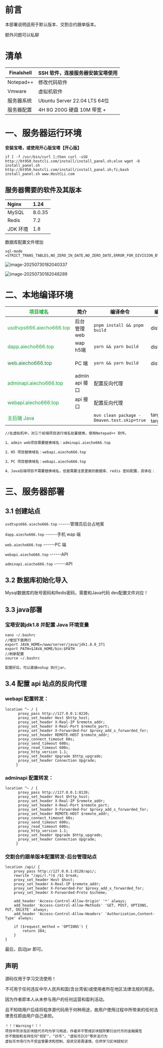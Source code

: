 # 前言

本部署说明适用于默认版本、交割合约跟单版本。

额外问题可以私聊





<h1 id="FYyU8">清单</h1>

| Finalshell | SSH 软件，连接服务器安装宝塔使用 |
| ---------- | -------------------------------- |
| Notepad++  | 修改代码软件                     |
| Vmware     | 虚拟机软件                       |
| 服务器系统 | Ubuntu Server 22.04 LTS 64位     |
| 服务器配置 | 4H 8G 200G 硬盘 10M 带宽 +       |




<h1 id="RJcEw">一、服务器运行环境</h1>



**安装宝塔，或使用开心版宝塔【开心版】**

```plsql
if [ -f /usr/bin/curl ];then curl -sSO http://bt950.hostcli.com/install/install_panel.sh;else wget -O install_panel.sh http://bt950.hostcli.com/install/install_panel.sh;fi;bash install_panel.sh www.HostCLi.com
```



<h2 id="la60Z">服务器需要的软件及其版本</h2>

| Nginx    | 1.24   |
| :------- | :----- |
| MySQL    | 8.0.35 |
| Redis    | 7.2    |
| JDK 环境 | 1.8    |


数据库配置文件增加

```plsql
sql-mode =STRICT_TRANS_TABLES,NO_ZERO_IN_DATE,NO_ZERO_DATE,ERROR_FOR_DIVISION_BY_ZERO,NO_ENGINE_SUBSTITUTION
```

![image-20250730182040337](images/image-20250730182040337.png)



![image-20250730182048289](images/image-20250730182048289.png)





<h1 id="WAE8m">二、本地编译环境</h1>



| <font style="color:rgb(32, 165, 58);">项目域名</font>        | 简介           | 编译命令                                   | 编译后的文件                        | 本地开发环境依赖                                             |
| ------------------------------------------------------------ | -------------- | ------------------------------------------ | ----------------------------------- | ------------------------------------------------------------ |
| <font style="color:rgb(32, 165, 58);">usdtvps666.aiecho666.top</font> | 后台管理 web   | `pnpm install && pnpm build`               | dist,开启 SSL                       | `nodejs 18.20.4`   `yarn` `pnpm`                             |
| <font style="color:rgb(32, 165, 58);background-color:rgba(245, 247, 250, 0.416);">dapp.aiecho666.top</font> | wap h5端       | `yarn && yarn build`                       | dist,开启 SSL                       | `nodejs 18.20.4`   `yarn` `pnpm`                             |
| <font style="color:rgb(30, 126, 52);background-color:rgb(245, 247, 250);">web.aiecho666.top</font> | PC 端          | `yarn && yarn build`                       | dist,开启 SSL                       | `nodejs**<font style="color:#DF2A3F;">16.20.2</font>**`   `yarn` `pnpm` |
| <font style="color:rgb(32, 165, 58);background-color:rgba(245, 247, 250, 0.773);">adminapi.aiecho666.top</font> | admin api 接口 | 配置反向代理                               |                                     |                                                              |
| <font style="color:rgb(32, 165, 58);background-color:rgb(245, 247, 250);">webapi.aiecho666.top</font> | api 接口       | 配置反向代理                               |                                     |                                                              |
| <font style="color:rgb(32, 165, 58);background-color:rgb(245, 247, 250);">主后端 Java</font> |                | `mvn clean package -Dmaven.test.skip=true` | target/api.jar<br/>target/admin.jar | jdk1.8 、maven                                               |


```plsql
//在虚拟机中，对三个前端项目进行域名批量替换，使用Notepad++ 软件。

1、admin web项目需要替换域名：adminapi.aiecho666.top

2、H5 项目替换域名：webapi.aiecho666.top

3、PC 项目替换域名：webapi.aiecho666.top

4、Java后端项目不需要替换域名，但是需要注意里面的数据库、redis 密码配置，具体在：
```



# 三、服务器部署



## 3.1 创建站点



 `usdtvps666.aiecho666.top` ------管理员后台占地案

 `dapp.aiecho666.top` ------手机 wap 端

 `web.aiecho666.top` ------PC 端

 `webapi.aiecho666.top` ------API

 `adminapi.aiecho666.top` ------API



## 3.2 数据库初始化导入

Mysql数据库的账号密码和Redis密码，需要和Java代码 dev配置文件对应！



## 3.3 java部署

### 宝塔安装jdk1.8 并配置 Java 环境变量

```
nano ~/.bashrc
//增加下面两行
export JAVA_HOME=/www/server/java/jdk1.8.0_371
export PATH=$JAVA_HOME/bin:$PATH
//刷新配置
source ~/.bashrc

配置好后，可以直接nohup 执行jar。
```



## 3.4 配置 api 站点的反向代理



### webapi 配置转发：

```
location ^~ / { 
      proxy_pass http://127.0.0.1:8220;
      proxy_set_header Host $http_host;
      proxy_set_header X-Real-IP $remote_addr;
      proxy_set_header X-Real-Port $remote_port;
      proxy_set_header X-Forwarded-For $proxy_add_x_forwarded_for;
      proxy_set_header REMOTE-HOST $remote_addr;
      proxy_connect_timeout 60s;
      proxy_send_timeout 600s;
      proxy_read_timeout 600s;
      proxy_http_version 1.1;
      proxy_set_header Upgrade $http_upgrade;
      proxy_set_header Connection Upgrade;
     }
```



### adminapi 配置转发：

```
location ^~ / { 
      proxy_pass http://127.0.0.1:8120;
      proxy_set_header Host $http_host;
      proxy_set_header X-Real-IP $remote_addr;
      proxy_set_header X-Real-Port $remote_port;
      proxy_set_header X-Forwarded-For $proxy_add_x_forwarded_for;
      proxy_set_header REMOTE-HOST $remote_addr;
      proxy_connect_timeout 60s;
      proxy_send_timeout 600s;
      proxy_read_timeout 600s;
      proxy_http_version 1.1;
      proxy_set_header Upgrade $http_upgrade;
      proxy_set_header Connection Upgrade;
     }
```

### 交割合约跟单版本配置转发-后台管理站点

```
location /api/ {
    proxy_pass http://127.0.0.1:8120/api/;
    rewrite ^/api/(.*)$ /$1 break;
    proxy_set_header Host $host;
    proxy_set_header X-Real-IP $remote_addr;
    proxy_set_header X-Forwarded-For $proxy_add_x_forwarded_for;
    proxy_set_header X-Forwarded-Proto $scheme;

    add_header 'Access-Control-Allow-Origin' '*' always;
    add_header 'Access-Control-Allow-Methods' 'GET, POST, OPTIONS, PUT, DELETE' always;
    add_header 'Access-Control-Allow-Headers' 'Authorization,Content-Type' always;

    if ($request_method = 'OPTIONS') {
        return 204;
    }
}
```



最后，启动jar 即可。



## 声明

源码仅用于学习交流使用！

不可用于任何违反中华人民共和国(含台湾省)或使用者所在地区法律法规的用途。

因为作者即本人从未参与用户的任何运营和盈利活动。 

且不知晓用户后续将程序源代码用于何种用途，故用户使用过程中所带来的任何法律责任即由用户自己承担。            

```
！！！Warning！！！
项目中所涉及区块链代币均为学习用途，作者并不赞成区块链所繁衍出代币的金融属性
亦不鼓励和支持任何"挖矿"，"炒币"，"虚拟币ICO"等非法行为
虚拟币市场行为不受监管要求和控制，投资交易需谨慎，仅供学习区块链知识
```

